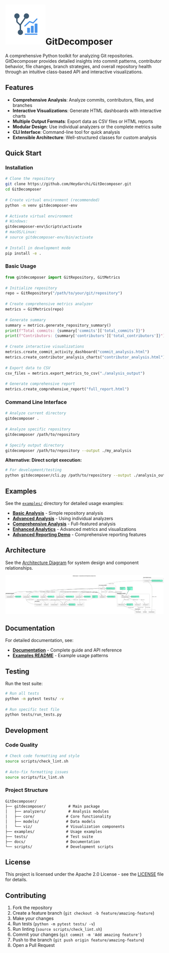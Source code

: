 # <img src="docs/GitComposer.png" width="128"/>GitDecomposer 

A comprehensive Python toolkit for analyzing Git repositories. GitDecomposer provides detailed insights into commit patterns, contributor behavior, file changes, branch strategies, and overall repository health through an intuitive class-based API and interactive visualizations.


## Features

- **Comprehensive Analysis**: Analyze commits, contributors, files, and branches
- **Interactive Visualizations**: Generate HTML dashboards with interactive charts
- **Multiple Output Formats**: Export data as CSV files or HTML reports
- **Modular Design**: Use individual analyzers or the complete metrics suite
- **CLI Interface**: Command-line tool for quick analysis
- **Extensible Architecture**: Well-structured classes for custom analysis

## Quick Start

### Installation

```bash
# Clone the repository
git clone https://github.com/Heydarchi/GitDecomposer.git
cd GitDecomposer

# Create virtual environment (recommended)
python -m venv gitdecomposer-env

# Activate virtual environment
# Windows:
gitdecomposer-env\Scripts\activate
# macOS/Linux:
# source gitdecomposer-env/bin/activate

# Install in development mode
pip install -e .
```

### Basic Usage

```python
from gitdecomposer import GitRepository, GitMetrics

# Initialize repository
repo = GitRepository("/path/to/your/git/repository")

# Create comprehensive metrics analyzer
metrics = GitMetrics(repo)

# Generate summary
summary = metrics.generate_repository_summary()
print(f"Total commits: {summary['commits']['total_commits']}")
print(f"Contributors: {summary['contributors']['total_contributors']}")

# Create interactive visualizations
metrics.create_commit_activity_dashboard("commit_analysis.html")
metrics.create_contributor_analysis_charts("contributor_analysis.html")

# Export data to CSV
csv_files = metrics.export_metrics_to_csv("./analysis_output")

# Generate comprehensive report
metrics.create_comprehensive_report("full_report.html")
```

### Command Line Interface

```bash
# Analyze current directory
gitdecomposer .

# Analyze specific repository
gitdecomposer /path/to/repository

# Specify output directory
gitdecomposer /path/to/repository --output ./my_analysis
```

**Alternative: Direct script execution:**

```bash
# For development/testing
python gitdecomposer/cli.py /path/to/repository --output ./analysis_output
```

## Examples

See the [`examples/`](examples/) directory for detailed usage examples:

- **[Basic Analysis](examples/basic_analysis.py)** - Simple repository analysis
- **[Advanced Analysis](examples/advanced_analysis.py)** - Using individual analyzers  
- **[Comprehensive Analysis](examples/comprehensive_analysis.py)** - Full-featured analysis
- **[Enhanced Analytics](examples/enhanced_analytics.py)** - Advanced metrics and visualizations
- **[Advanced Reporting Demo](examples/advanced_reporting_demo.py)** - Comprehensive reporting features

## Architecture

See the [Architecture Diagram](docs/architecture.puml) for system design and component relationships.

<img src="docs/GitComposer-Class-Level.png" width="800"/>

## Documentation

For detailed documentation, see:
- **[Documentation](docs/README.md)** - Complete guide and API reference
- **[Examples README](examples/README.md)** - Example usage patterns

## Testing

Run the test suite:

```bash
# Run all tests
python -m pytest tests/ -v

# Run specific test file
python tests/run_tests.py
```

## Development

### Code Quality

```bash
# Check code formatting and style
source scripts/check_lint.sh

# Auto-fix formatting issues
source scripts/fix_lint.sh
```

### Project Structure

```
GitDecomposer/
├── gitdecomposer/          # Main package
│   ├── analyzers/          # Analysis modules
│   ├── core/              # Core functionality
│   ├── models/            # Data models
│   └── viz/               # Visualization components
├── examples/              # Usage examples
├── tests/                 # Test suite
├── docs/                  # Documentation
└── scripts/               # Development scripts
```

## License

This project is licensed under the Apache 2.0 License - see the [LICENSE](LICENSE) file for details.

## Contributing

1. Fork the repository
2. Create a feature branch (`git checkout -b feature/amazing-feature`)
3. Make your changes
4. Run tests (`python -m pytest tests/ -v`)
5. Run linting (`source scripts/check_lint.sh`)
6. Commit your changes (`git commit -m 'Add amazing feature'`)
7. Push to the branch (`git push origin feature/amazing-feature`)
8. Open a Pull Request
